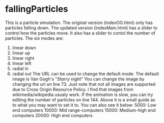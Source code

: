 # fallingParticles
This is a particle simulation. The original version (indexOG.html) only has particles falling down. The updated version (indexMain.html) has a slider to control how the particles move. It also has a slider to contol the number of particles.
The six modes are:
1. linear down
2. linear up
3. linear right
4. linear left
5. radial in
6. radial out
The URL can be used to change the default mode. The default image is Van Gogh's "*Starry night*"
You can change the image by changing the url on line 73. Just note that not all images are supported due to Cross Origin Resource Policy. I find that images from wikimedia/wikipedia usualy work. 
If the animation is slow, you can try editing the number of particles on line 144. Above it is a small guide as to what you may want to set it to. You can also see it below:
5000:  Low end computers
10000: Mid range-computers
15000: Medium-high end computers
20000: High end computers
